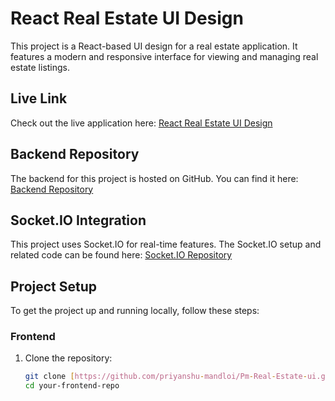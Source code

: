 # React Real Estate UI Design

This project is a React-based UI design for a real estate application. It features a modern and responsive interface for viewing and managing real estate listings.

## Live Link

Check out the live application here: [React Real Estate UI Design](https://pm-real-estate.vercel.app/)

## Backend Repository

The backend for this project is hosted on GitHub. You can find it here: [Backend Repository](https://github.com/priyanshu-mandloi/pm-estate-backend.git)

## Socket.IO Integration

This project uses Socket.IO for real-time features. The Socket.IO setup and related code can be found here: [Socket.IO Repository](https://github.com/priyanshu-mandloi/PM-Real-Estate-Socket.io.git)

## Project Setup

To get the project up and running locally, follow these steps:

### Frontend

1. Clone the repository:
   ```bash
   git clone [https://github.com/priyanshu-mandloi/Pm-Real-Estate-ui.git]
   cd your-frontend-repo
